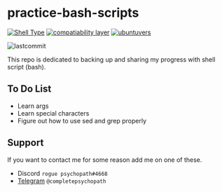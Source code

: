 
# practice-bash-scripts
[![Shell Type](https://img.shields.io/badge/shell-ZSH-informational)](https://zsh.org/)
[![compatiability layer](https://img.shields.io/badge/compatiability_layer-WSL-informational)](https://learn.microsoft.com/en-us/windows/wsl/install)
[![ubuntuvers](https://img.shields.io/badge/ubuntu_version-22.04.1-informational)](https://ubuntu.com/desktop)

![lastcommit](https://img.shields.io/github/last-commit/wasphead/practice-bash-scripts)

This repo is dedicated to backing up and sharing my progress with shell script (bash).



## To Do List

- Learn args
- Learn special characters
- Figure out how to use sed and grep properly




## Support

If you want to contact me for some reason add me on one of these.
- Discord `rogue psychopath#4668`
- [Telegram](https://t.me/completepsychopath) `@completepsychopath`
